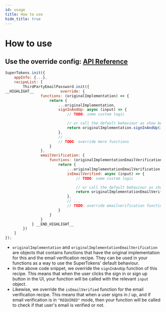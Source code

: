 ```yaml
---
id: usage
title: How to use
hide_title: true
---
```


# How to use

## Use the override config: [API Reference](/docs/auth-react/thirdpartyemailpassword/override/functions)

<!--DOCUSAURUS_CODE_TABS-->
<!--NodeJS-->
```js
SuperTokens.init({
    appInfo: {...},
    recipeList: [
        ThirdPartyEmailPassword.init({
__HIGHLIGHT__            override: {
                functions: (originalImplementation) => {
                    return {
                        ...originalImplementation,
                        signInAndUp: async (input) => {
                            // TODO: some custom logic

                            // or call the default behaviour as show below
                            return originalImplementation.signInAndUp(input);
                        },
                        // ...
                        // TODO: override more functions
                    }
                },
                emailVerification: {
                    functions: (originalImplementationEmailVerification) => {
                        return {
                            ...originalImplementationEmailVerification,
                            isEmailVerified: async (input) => {
                                // TODO: some custom logic

                                // or call the default behaviour as show below
                                return originalImplementationEmailVerification.isEmailVerified(input);
                            },
                            // ...
                            // TODO: override emailverification functions here
                        }
                    }
                }
            } __END_HIGHLIGHT__
        })
    ]
});
```
<!--END_DOCUSAURUS_CODE_TABS-->

- `originalImplementation` and `originalImplementationEmailVerification` are objects that contains functions that have the original implementation for this and the email verification recipe. They can be used in your functions as a way to use the SuperTokens' default behaviour.
- In the above code snippet, we override the `signInAndUp` function of this recipe. This means that when the user clicks the sign in or sign up button in the UI, your function will be called with the relevant `input` object.
- Likewise, we override the `isEmailVerified` function for the email verification recipe. This means that when a user signs in / up, and if email verification is in `"REQUIRED"` mode, then your function will be called to check if that user's email is verified or not.